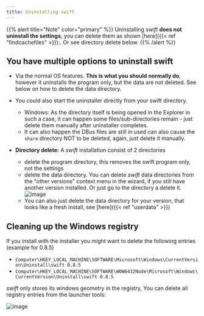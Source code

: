 ```yaml
---
title: Uninstalling swift
---
```

{{% alert title="Note" color="primary" %}}
Uninstalling *swift* **does not uninstall the settings**, you can
delete them as shown [here]({{< ref "findcachefiles" >}}):. Or see directory delete below.
{{% /alert %}}


## You have multiple options to uninstall swift

-   Via the normal OS features. **This is what you should normally do**, however it uninstalls the program only, but the data are not deleted. See below on how to delete the data directory.

- You could also start the uninstaller directly from your swift directory.
    - Windows: As the directory itself is being opened in the Explorer in such a case, it can happen some files/sub-directories remain - just delete them manually after uninstaller completes.
    - It can also happen the DBus files are still in used can also cause the `share` directory NOT to be deleted, again, just delete it manually.

- **Directory delete:** A *swift* installation consist of 2 directories
    - delete the program directory, this removes the swift program only, not the settings
    - delete the data directory. You can delete *swift* data directories from the \"other versions\" context menu in the wizard, if you still have another version installed. Or just go to the directory a delete it.
    ![image](http://img.swift-project.org/deletedatadir.png)
    - You can also just delete the data directory for your version, that looks like a fresh install, see [here]({{< ref "userdata" >}})

## Cleaning up the Windows registry

If you install with the installer you might want to delete the following
entries (example for 0.8.5)

-   `Computer\HKEY_LOCAL_MACHINE\SOFTWARE\Microsoft\Windows\CurrentVersion\Uninstall\swift 0.8.5`
-   `Computer\HKEY_LOCAL_MACHINE\SOFTWARE\WOW6432Node\Microsoft\Windows\CurrentVersion\Uninstall\swift 0.8.5`

*swift* only stores its windows geometry in the registry, You can delete
all registry entries from the launcher tools:

![image](http://img.swift-project.org/clearreg.png)
